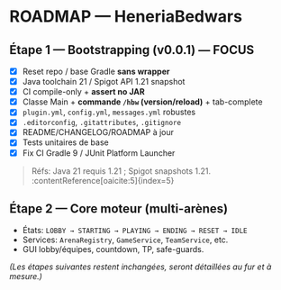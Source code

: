 # ROADMAP — HeneriaBedwars

## Étape 1 — Bootstrapping (v0.0.1) — **FOCUS**
- [x] Reset repo / base Gradle **sans wrapper**
- [x] Java toolchain 21 / Spigot API 1.21 snapshot
- [x] CI compile-only + **assert no JAR**
- [x] Classe Main + **commande `/hbw` (version/reload)** + tab-complete
- [x] `plugin.yml`, `config.yml`, `messages.yml` robustes
- [x] `.editorconfig`, `.gitattributes`, `.gitignore`
- [x] README/CHANGELOG/ROADMAP à jour
- [x] Tests unitaires de base
- [x] Fix CI Gradle 9 / JUnit Platform Launcher

> Réfs: Java 21 requis 1.21 ; Spigot snapshots 1.21. :contentReference[oaicite:5]{index=5}

## Étape 2 — Core moteur (multi-arènes)
- États: `LOBBY → STARTING → PLAYING → ENDING → RESET → IDLE`
- Services: `ArenaRegistry`, `GameService`, `TeamService`, etc.
- GUI lobby/équipes, countdown, TP, safe-guards.

*(Les étapes suivantes restent inchangées, seront détaillées au fur et à mesure.)*

